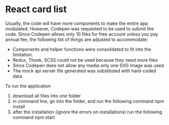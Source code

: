 # React card list

Usually, the code will have more components to make the entire app modulated.
However, Codepen was requested to be used to submit the code.
Since Codepen allows only 10 files for free account unless you pay annual fee,
the following list of things are adjusted to accommodate:

- Components and helper functions were consolidated to fit into the limitation.
- Redux, Thunk, SCSS could not be used because they need more files
- Since Codepen does not allow any media only one SVG image was used
- The mock api server file generated was substituted with hard-coded data

To run the application
1) download all files into one folder
2) in command line, go into the folder, and run the following command
npm install
3) after the installation (ignore the errors on installations) run the following command
npm start
